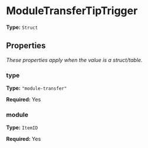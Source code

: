 # ModuleTransferTipTrigger

**Type:** `Struct`

## Properties

*These properties apply when the value is a struct/table.*

### type

**Type:** `"module-transfer"`

**Required:** Yes

### module

**Type:** `ItemID`

**Required:** Yes

